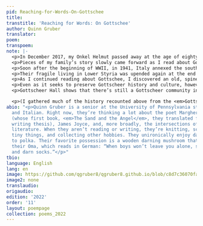 ```yaml
---
pid: Reaching-for-Words-On-Gottschee
title: 
transtitle: 'Reaching for Words: On Gottschee'
author: Quinn Gruber
translator: 
poem: 
transpoem: 
note: |-
  <p>In December 2017, my Onkel Helmut passed away at the age of eighty-four. He was stern, yet jovial, with a round and kind face. He, my Tante Resi, my sister, and I would often go on walks in the park in Queens and have simple lunches of hard-boiled eggs, ham, and bread. Occasionally, he taught me bits of German, like the slogan written on the thin yellow tag of a Steiff teddy bear: <em>Knopf im Ohr, “button in ear.” After the funeral, we all went somberly to eat together at a place called Gottscheer Hall. My mother told my sister and I that Onkel Helmut, like the rest of my father’s side of the family, was from a place called Gottschee. Sitting in the car, trying to wrap my head around the pronunciation of the name, I reevaluated my family’s history. My father always told us that our family was from Germany. Stray German words flit through our conversations, like <em>schlafen</em> (“to sleep”) and <em>Schatz</em> (an endearment, literally “treasure”). Yet, my Oma and Auntie’s immigration papers list Yugoslavia and Austria-Hungary as their countries of origin. I always felt that I lacked some crucial piece of information that would bring all these scattered bits of history and culture together — Gottschee was that keystone.</p>
  <p>Pieces of my family’s story slowly came forward as I read about Gottschee’s history. Gottschee was a small region in present-day Kočevje, Slovenia, that Germanic farmers settled in the thirteenth century. Their language, Gottscheerisch, is a dialect of medieval German; Gottscheers, like my Onkel Helmut and my grandmother, could speak German, but a German speaker couldn’t understand Gottscheerisch. Gottscheers used German in business contexts and spoke Gottscheerisch at home, a linguistic island surrounded by Slovenian-speaking neighbors. This linguistic fluidity mirrors the confusion surrounding the Gottscheers’ identity, as clashing empires passed the county back and forth over the course of its history. Outside observers and Gottscheers themselves have identified Gottscheers as German, Austrian, Slavic, yet also as an entirely distinct people. I understand why my father never mentioned Gottschee — I don’t know how to talk about it without giving a history lesson. The most important part of this history begins in 1918, when Gottschee became a part of Yugoslavia after the fall of Austria-Hungary. Gottschee’s few colleges were closed, and Slovenian became the county’s only official language, although due to many children’s complete lack of understanding of Slovenian, public school instruction was eventually conducted half in German and half in Slovenian. Gottschee soon changed hands again, however, with much more severe consequences for its people.</p>
  <p>Soon after the beginning of WWII, in 1941, Italy annexed the southern part of Yugoslavia, which included Gottschee. My Tante Berta Kropf, who lived in Gottschee during the annexation, wrote that the Gottscheers received an ultimatum that they either needed to assimilate into Italy or move to Germany. Propaganda promising prosperity in Nazi Germany, some of it spread by Gottscheer leaders, and the threat of cultural erasure forced nearly all the Gottscheers to comply. They soon found, however, that they were not relocated to Germany, but to Lower Styria (near the current border of Croatia), into the homes of Slovenians who were taken to Nazi labor camps. They left the farms they had cultivated for centuries to find themselves forced into often-cramped conditions with little land. I’m sure that part of why my father never mentioned Gottschee is the Gottscheers’s role, although unwilling, in Nazi Germany’s atrocities against Slavs. I sit and wonder how many Gottscheers genuinely believed in Hitler’s Pan-Germanism, and how many simply followed their relatives and neighbors or felt that they had no choice but to leave. Yet the Nazi Party also banned the use of Gottscheerisch, seeking to fully Germanize the Gottscheers and to erase their culture.</p>
  <p>Their fragile living in Lower Styria was upended again at the end of WWII, when Nazi Germany was expelled from Yugoslavia. The Gottscheers had no right whatsoever to stay, but they were not allowed to return to their homes in Gottschee, as it became part of Yugoslavia. The Anti-Fascist Council for the Liberation of Yugoslavia (AVNOJ), led by Josip Broz Tito, held all ethnic Germans, including the Gottscheers, responsible for Nazi Germany’s crimes during the war. Gottscheerisch and German were banned permanently, replaced by Slovenian. In 1945, the Department for People’s Protection (OZNA) carried out a campaign to eradicate or evict ethnic Germans living in Yugoslavia. Thousands of Gottscheers and other ethnic Germans were held in the Sterntal concentration camp, located in present-day Kidričevo, Slovenia, where two to seven thousand people died. In addition, around eight to twelve thousand Gottscheers were stripped of their possessions and land and marched to Austria in August 1945. About three thousand people died on the march; those who survived were placed in overcrowded refugee camps in Austria. I wonder, too, what it must have felt like for the Gottscheers, most of whom wanted no affiliation with Germany whatsoever, to be forced to move, then to be treated brutally by the OZNA, only to be rejected as outsiders in Germany and Austria. Some Gottscheers remained in Gottschee — particularly those who had agreed to fight with the Yugoslavian partisans — some stayed in Austria, some went to Canada, but most immigrated to the United States. And even there, many Gottscheers were received with hostility; my grandmother, who was born in New York but spoke German as a first-generation Gottscheer American, was frequently called a Nazi by her classmates; meanwhile, her relatives were suffering because of Nazi Germany’s crimes.</p>
  <p>As I continued reading about Gottschee, I discovered an old, spineless book entitled <em>Gottscheer Gedenkbuch</em> (<em>Gottscheer Memorial-Book</em>) tucked away in the back corner of my family’s office. Its light blue cover, embossed with the city seal of Gottschee, was held on by the oldest-looking masking tape I’ve ever seen. On the title page, it reads: “Herausgegeben un mit dem Reingewinne dieses Buches dem in Not befindlichen Gottscheer Folk zu helfen.” “Published to help the Gottscheer people in need with the book’s net profit.” Many Gottscheers immigrated to Brooklyn and Queens or the Midwest at the turn of the twentieth century and established a variety of Gottscheer cultural associations to preserve a sense of community in the States. These Gottscheers, as a part of the Gottscheer Relief Association, wrote and sold the memorial-book to raise funds for the Gottscheer refugees after WWII; my Tante Kropf writes gratefully of the clothing and food her family received. I don’t know which of my relatives purchased this book — my father didn’t even know we owned it — but I can find many of my relatives’ names in the lists of hundreds of Gottscheers who settled in the United States. Written in German and English, it comprises writings on Gottschee, information on the various Gottscheer organizations in the United States, and advertisements for Gottscheer businesses. I’m still struck by how much care was put into compiling the book, which included even people’s old house numbers back in Gottschee, so you might recognize a neighbor even if you forgot their name.</p>
  <p>Even as it seeks to preserve Gottscheer history and culture, however, the <em>Gottscheer Memorial-Book</em> rings a sense of inevitable loss. In the words of John Kikel, a lawyer from Ridgewood, Queens, who led the Gottscheer Relief Association, Gottscheerisch “dies with the first generation.” The pressure to Americanize, to stop speaking your own language and celebrating your own culture, is difficult to resist, especially as new generations are born. But what happens to a language and a culture when a home country no longer exists to maintain it? When the Gottscheers immigrated to the States, they accepted that with the loss of their country came the loss of their language. My grandmother was the last person in my close family who spoke Gottscheerisch; she passed in April 2018, soon after my Onkel Helmut. I know that Americanization has significantly benefited my family. Whiteness, especially American whiteness, opens innumerable doors and protects me from facing opposition due to other facets of my identity. But I feel a deep grief when I think about the fate of Gottschee and Gottscheerisch. I had barely discovered my ancestry, only to find that my family’s language is nearly extinct. I still don’t know what to say to people when they ask me where my family is from. Do I explain? Do I call myself German, which is accurate and not at the same time? Is it even relevant to me, three generations removed from my great-grandparents who immigrated here? I remember once telling my Tante Resi that I wanted to learn German. She told me I didn’t have to, and though she didn’t say it, I heard the hidden meaning — you live in the United States. You only need English. Yet I feel like something’s missing; I reach for a language I need to speak but I will most likely never learn.</p>
  <p>Gottscheer Hall shows that there’s still a Gottscheer community in the United States, but most estimate that only one hundred Gottscheerisch speakers are still alive. I know that I will never learn to speak Gottscheerisch, no matter how much I wish I could go back in time and cajole my grandmother into teaching me. But I can learn from what others have written and record my own family’s stories. It is most likely too late to save Gottscheerisch outside of books, but it might not be too late for us to record, listen to, and learn from speakers of other minority languages. Colonialism, the pressure of assimilation, the ease of communication through digital media, and the growing dominance of English and a select few other languages all threaten the extinction of at least half the world’s languages by 2100, according to UNESCO. Entire cultures and histories live inside every language. Organizations like Wikitongues, the Endangered Languages Project, and language schools established by Native/Indigenous peoples and other minority language speakers are doing crucial work to keep endangered languages alive. As people living in an increasingly interwoven world, we must do what we can to carry our own histories and languages forward and to reckon with the pain, but also the comfort and joy, that they bring. That’s how we stay alive.</p>

  <p>(I gathered much of the history recounted above from the <em>Gottscheer Memorial-Book</em>, Tante Kropf’s account, “An Homage to the Quiet Heroes who were our Parents,” a 2015 Smithsonian article on Gottschee by Daniel Gross, and information on Gottschee from the Gottscheer Heritage and Genealogy Association and Gottscheer Hall. For a short overview of the Gottscheerisch language written in English, John Dyneley Prince, the ambassador to Yugoslavia at the time, wrote an article in 1931 called “The Gottschee Germans of Slovenia” that articulates many of the grammatical differences between Gottscheerisch and German. There are also many German-language resources on Gottschee available online.)</p>
abio: "<p>Quinn Gruber is a senior at the University of Pennsylvania studying English
  and Italian. Right now, they’re thinking a lot about the poet Margherita Guidacci
  (whose first book, <em>The Sand and the Angel</em>, they translated for their creative
  writing thesis), James Joyce, and, more broadly, the intersections of science and
  literature. When they aren’t reading or writing, they’re knitting, sculpting very
  tiny things, and collecting other hobbies. They unironically enjoy dancing and listening
  to polka. Their favorite possession is a wooden darning mushroom that belonged to
  their Oma, which reads in German: “When boys won’t leave you alone, stay at home
  and darn socks.”</p>"
tbio: 
language: English
lang: en
image: https://github.com/qgruber8/qgruber8.github.io/blob/c8d7c36070fa9dcb28962d1b8efeff9bf147637d/assets/images/images_22/gruber.jpg
image2: none
translaudio: 
origaudio: 
edition: '2022'
order: '11'
layout: poempage
collection: poems_2022
---
```

